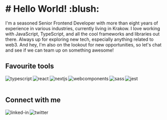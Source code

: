 <h1># Hello World! :blush:</h1>
I'm a seasoned Senior Frontend Developer with more than eight years of experience in various industries, currently living in Krakow. I love working with JavaScript, TypeScript, and all the cool frameworks and libraries out there. Always up for exploring new tech, especially anything related to web3. And hey, I'm also on the lookout for new opportunities, so let's chat and see if we can team up on something awesome!
<br />

<h2>Favourite tools</h2>
<img align="left" alt="typescript" src="https://img.shields.io/badge/TypeScript-3178C6.svg?style=for-the-badge&logo=TypeScript&logoColor=white" style="pointer-events: none;" />
<img align="left" alt="react" src="https://img.shields.io/badge/react%20-%2320232a.svg?&style=for-the-badge&logo=react&logoColor=%2361DAFB" style="pointer-events: none;" />
<img align="left" alt="nextjs" src="https://img.shields.io/badge/Next.js-000000.svg?style=for-the-badge&logo=nextdotjs&logoColor=white" style="pointer-events: none;" />
<img align="left" alt="webcomponents" src="https://img.shields.io/badge/webcomponents.org-29ABE2.svg?style=for-the-badge&logo=webcomponentsdotorg&logoColor=white" style="pointer-events: none;" />
<img align="left" alt="sass" src="https://img.shields.io/badge/Sass-CC6699.svg?style=for-the-badge&logo=Sass&logoColor=white" style="pointer-events: none;" />
<img align="left" alt="jest" src="https://img.shields.io/badge/Jest-C21325.svg?style=for-the-badge&logo=Jest&logoColor=white" style="pointer-events: none;" />

<br />
<br />
<h2>Connect with me</h2>

[<img align="left" alt="linked-in" src="https://img.shields.io/badge/linkedin-%230077B5.svg?&style=for-the-badge&logo=linkedin&logoColor=white" />](https://www.linkedin.com/in/boguslawdanek/) &nbsp;
[<img align="left" alt="twitter" src="https://img.shields.io/badge/twitter-%231DA1F2.svg?&style=for-the-badge&logo=twitter&logoColor=white" />](https://twitter.com/boguslawdanek) &nbsp;

